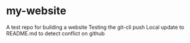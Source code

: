 # my-website
A test repo for building a website
Testing the git-cli push
Local update to README.md to detect conflict on github
